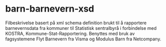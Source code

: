 # barn-barnevern-xsd
Filbeskrivelse basert på xml schema definition brukt til å rapportere barnevernsdata fra kommuner til Statistisk sentralbyrå i forbindelse med KOSTRA, Kommune-Stat-Rapportering. 
Benyttes med bruk av fagsystemene Flyt Barnevern fra Visma og Modulus Barn fra Netcompany.

